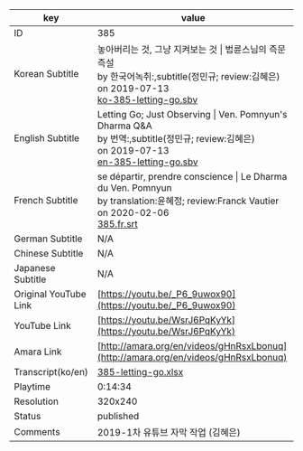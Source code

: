 |  key  |  value  |
|-------|---------|
| ID            | 385 |
| Korean Subtitle | 놓아버리는 것, 그냥 지켜보는 것 \| 법륜스님의 즉문즉설<br>by 한국어녹취:,subtitle(정민규; review:김혜은)<br>on 2019-07-13<br>[ko-385-letting-go.sbv](https://github.com/jungtosociety/dharma-qna/raw/master/sub/385/ko-385-letting-go.sbv)<br>|
| English Subtitle | Letting Go; Just Observing \| Ven. Pomnyun's Dharma Q&A<br>by 번역:,subtitle(정민규; review:김혜은)<br>on 2019-07-13<br>[en-385-letting-go.sbv](https://github.com/jungtosociety/dharma-qna/raw/master/sub/385/en-385-letting-go.sbv)<br>|
| French Subtitle | se départir, prendre conscience \| Le Dharma du Ven. Pomnyun<br>by translation:윤혜정; review:Franck Vautier<br>on 2020-02-06<br>[385.fr.srt](https://github.com/jungtosociety/dharma-qna/raw/master/sub/385/385.fr.srt)<br>|
| German Subtitle | N/A |
| Chinese Subtitle | N/A |
| Japanese Subtitle | N/A |
| Original YouTube Link  | [https://youtu.be/_P6_9uwox90](https://youtu.be/_P6_9uwox90) |
| YouTube Link  | [https://youtu.be/WsrJ6PqKyYk](https://youtu.be/WsrJ6PqKyYk) |
| Amara Link    | [http://amara.org/en/videos/gHnRsxLbonuq](http://amara.org/en/videos/gHnRsxLbonuq) |
| Transcript(ko/en) | [385-letting-go.xlsx](https://github.com/jungtosociety/dharma-qna/raw/master/sub/385/385-letting-go.xlsx) |
| Playtime | 0:14:34 |
| Resolution | 320x240|
| Status | published |
| Comments | 2019-1차 유튜브 자막 작업 (김혜은) |
